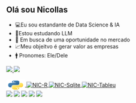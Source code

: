 ## Olá sou Nicollas 
- 💻Eu sou estandante de Data Science & IA
- 📖Estou estudando LLM
- 💼 Em busca de uma oportunidade no mercado
- 📈Meu objeitvo é gerar valor as empresas
- 🚹 Pronomes: Ele/Dele
<div>
  <a href="https://github.com/Nic62">
  <img height="180em" src="https://github-readme-stats.vercel.app/api?username=Nic62&show_icons=true&theme=dracula&include_all_commits=true&count_private=true"/>
  <img height="180em" src="https://github-readme-stats.vercel.app/api/top-langs/?username=Nic62&layout=compact&langs_count=16&theme=dracula"/>

</div style="display: inline_block"><br>
  <img align="center" alt="NIC-Python" height="30" width="50" src="https://raw.githubusercontent.com/devicons/devicon/master/icons/python/python-original.svg">
 <img align="center" alt="NIC-R"
height="30" width="50"
src="https://img.shields.io/badge/R-276DC3?style=for-the-badge&logo=r&logoColor=white">
<img align="center" alt="NIC-Sqlite"
height="30" width="50"
src="https://img.shields.io/badge/SQLite-07405E?style=for-the-badge&logo=sqlite&logoColor=white">
<img align="center" alt="NIC-Tableu"
height="30" width="50"
src="https://img.shields.io/badge/Tableau-E97627?style=for-the-badge&logo=Tableau&logoColor=white">
</div>
 
<div> 
  <a href="" 
target="_blank"><img src="https://img.shields.io/badge/Kaggle-20BEFF?style=for-the-badge&logo=Kaggle&logoColor=white" target="_blank"></a>
  <a href="62992447012" target="_blank"><img src="https://img.shields.io/badge/WhatsApp-25D366?style=for-the-badge&logo=whatsapp&logoColor=white" target="_blank"></a>
 	<a href="" target="_blank"><img src="https://img.shields.io/badge/Medium-12100E?style=for-the-badge&logo=medium&logoColor=whiter" target="_blank"></a>
  <a href = "mailto:contato@matosnicollas660"><img src="https://img.shields.io/badge/-Gmail-%23333?style=for-the-badge&logo=gmail&logoColor=white" target="_blank"></a>
  <a href="https://www.linkedin.com/in/nicollas-matos-7951782b2" target="_blank"><img src="https://img.shields.io/badge/-LinkedIn-%230077B5?style=for-the-badge&logo=linkedin&logoColor=white" target="_blank"></a> 
 
 
